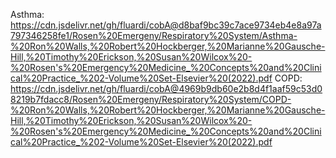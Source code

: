 Asthma: https://cdn.jsdelivr.net/gh/fluardi/cobA@d8baf9bc39c7ace9734eb4e8a97a797346258fe1/Rosen%20Emergeny/Respiratory%20System/Asthma-%20Ron%20Walls,%20Robert%20Hockberger,%20Marianne%20Gausche-Hill,%20Timothy%20Erickson,%20Susan%20Wilcox%20-%20Rosen's%20Emergency%20Medicine_%20Concepts%20and%20Clinical%20Practice_%202-Volume%20Set-Elsevier%20(2022).pdf
COPD:
https://cdn.jsdelivr.net/gh/fluardi/cobA@4969b9db60e2b8d4f1aaf59c53d08219b7fdacc8/Rosen%20Emergeny/Respiratory%20System/COPD-%20Ron%20Walls,%20Robert%20Hockberger,%20Marianne%20Gausche-Hill,%20Timothy%20Erickson,%20Susan%20Wilcox%20-%20Rosen's%20Emergency%20Medicine_%20Concepts%20and%20Clinical%20Practice_%202-Volume%20Set-Elsevier%20(2022).pdf

